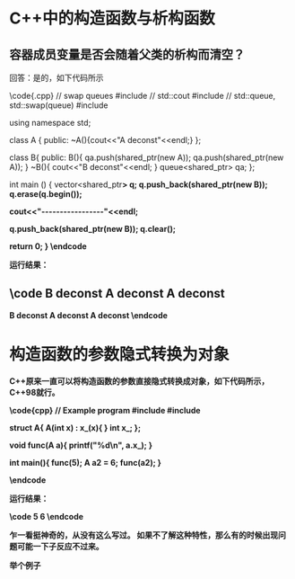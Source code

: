 # C++中的构造函数与析构函数

## 容器成员变量是否会随着父类的析构而清空？

回答：是的，如下代码所示

\code{.cpp}
// swap queues
#include <iostream>       // std::cout
#include <queue>          // std::queue, std::swap(queue)
#include <memory>

using namespace std;

class A {
    public:
    ~A(){cout<<"A deconst"<<endl;}
};

class B{
public:
    B(){
        qa.push(shared_ptr<A>(new A));
        qa.push(shared_ptr<A>(new A));
    }
    ~B(){ cout<<"B deconst"<<endl; }
    queue<shared_ptr<A>> qa;
};

int main ()
{
  vector<shared_ptr<B>> q;
  q.push_back(shared_ptr<B>(new B));
  q.erase(q.begin());
  
  cout<<"-----------------"<<endl;
  
  q.push_back(shared_ptr<B>(new B));
  q.clear();

  return 0;
}
\endcode

运行结果：

\code
B deconst
A deconst
A deconst
-----------------
B deconst
A deconst
A deconst
\endcode

# 构造函数的参数隐式转换为对象

C++原来一直可以将构造函数的参数直接隐式转换成对象，如下代码所示，C++98就行。

\code{cpp}
// Example program
#include <iostream>
#include <string>

struct A{
    A(int x) : x_(x){ }
    int x_;
};

void func(A a){
    printf("%d\n", a.x_);
}

int main(){
    func(5);
    A a2 = 6;
    func(a2);
}

\endcode

运行结果：

\code
5
6
\endcode

乍一看挺神奇的，从没有这么写过。
如果不了解这种特性，那么有的时候出现问题可能一下子反应不过来。

举个例子